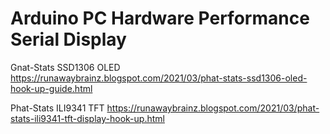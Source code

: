 # Arduino PC Hardware Performance Serial Display

Gnat-Stats SSD1306 OLED
https://runawaybrainz.blogspot.com/2021/03/phat-stats-ssd1306-oled-hook-up-guide.html


Phat-Stats ILI9341 TFT
https://runawaybrainz.blogspot.com/2021/03/phat-stats-ili9341-tft-display-hook-up.html
